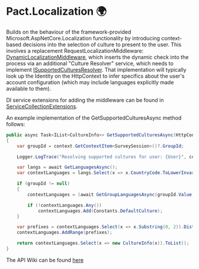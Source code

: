 # Pact.Localization 🌍
Builds on the behaviour of the framework-provided Microsoft.AspNetCore.Localization functionality by introducing context-based decisions into the selection of culture to present to the user.
This involves a replacement RequestLocalizationMiddleware: [DynamicLocalizationMiddleware](Pact.Localization/DynamicLocalizationMiddleware.cs), which inserts the dynamic check into the process via an additional "Culture Resolver" service, which needs to implement [ISupportedCulturesResolver](Pact.Localization/ISupportedCulturesResolver.cs).
That implementation will typically look up the Identity on the HttpContext to infer specifics about the user's account configuration (which may include languages explicitly made available to them).

DI service extensions for adding the middleware can be found in [ServiceCollectionExtensions](Pact.Localization/ServiceCollectionExtensions.cs).

An example implementation of the GetSupportedCulturesAsync method follows:
```c#
public async Task<IList<CultureInfo>> GetSupportedCulturesAsync(HttpContext context)
{
    var groupId = context.GetContextItem<SurveySession>()?.GroupId;

    Logger.LogTrace("Resolving supported cultures for user: {User}", context.User?.Identity?.Name);

    var langs = await GetLanguagesAsync();
    var contextLanguages = langs.Select(x => x.CountryCode.ToLowerInvariant()).ToList();

    if (groupId != null)
    {
        contextLanguages = (await GetGroupLanguagesAsync(groupId.Value)).ToList();

        if (!contextLanguages.Any())
            contextLanguages.Add(Constants.DefaultCulture);
    }

    var prefixes = contextLanguages.Select(x => x.Substring(0, 2)).Distinct().ToList();
    contextLanguages.AddRange(prefixes);

    return contextLanguages.Select(x => new CultureInfo(x)).ToList();
}
```

The API Wiki can be found [here](https://github.com/assureddt/pact/wiki/Pact-Localization-Index)
